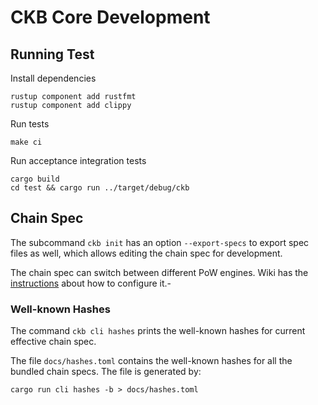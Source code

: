 # CKB Core Development

## Running Test

Install dependencies

```
rustup component add rustfmt
rustup component add clippy
```

Run tests

```
make ci
```

Run acceptance integration tests


```
cargo build
cd test && cargo run ../target/debug/ckb
```

## Chain Spec

The subcommand `ckb init` has an option `--export-specs` to export spec files
as well, which allows editing the chain spec for development.

The chain spec can switch between different PoW engines. Wiki has the [instructions](https://github.com/nervosnetwork/ckb/wiki/PoW-Engines) about how to configure it.-

### Well-known Hashes

The command `ckb cli hashes` prints the well-known hashes for current
effective chain spec.

The file `docs/hashes.toml` contains the well-known hashes for all the bundled
chain specs. The file is generated by:

```
cargo run cli hashes -b > docs/hashes.toml
```
